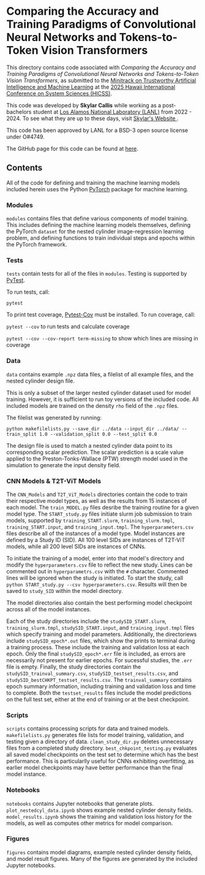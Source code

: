 [//]: <> (THIS IS A MARKDOWN FILE, VIEW IN A MARKDOWN VIEWER OR CONVERT)

# Comparing the Accuracy and Training Paradigms of Convolutional Neural Networks and Tokens-to-Token Vision Transformers

This directory contains code associated with *Comparing the Accuracy and Training Paradigms of Convolutional Neural Networks and Tokens-to-Token Vision Transformers*, as submitted to the [Minitrack on Trustworthy Artificial Intelligence and Machine Learning](https://sites.google.com/view/cfp-hicss-trustworthy-ai/home?authuser=0) at the [2025 Hawaii International Conference on System Sciences (HICSS)](https://hicss.hawaii.edu/).

This code was developed by **Skylar Callis** while working as a post-bachelors student at [Los Alamos National Laboratory (LANL)](https://www.lanl.gov/?source=globalheader) from 2022 - 2024. To see what they are up to these days, visit [Skylar's Website ](https://skylar-jean.com).

This code has been approved by LANL for a BSD-3 open source license under O#4749.

The GitHub page for this code can be found at [here](TBD).

## Contents

All of the code for defining and training the machine learning models included herein uses the Python [PyTorch](https://pytorch.org/) package for machine learning.

### Modules

`modules` contains files that define various components of model training. This includes defining the machine learning models themselves, defining the PyTorch `dataset` for the nested cylinder image-regression learning problem, and defining functions to train individual steps and epochs within the PyTorch framework.

### Tests

`tests` contain tests for all of the files in `modules`. Testing is supported by [PyTest](https://docs.pytest.org/en/8.2.x/).

To run tests, call:

`pytest`

To print test coverage, [Pytest-Cov](https://pytest-cov.readthedocs.io/en/latest/readme.html) must be installed. To run coverage, call:

`pytest --cov` to run tests and calculate coverage

`pytest --cov --cov-report term-missing` to show which lines are missing in coverage

### Data

`data` contains example `.npz` data files, a filelist of all example files, and the nested cylinder design file.

This is only a subset of the larger nested cylinder dataset used for model training. However, it is sufficient to run toy versions of the included code. All included models are trained on the density `rho` field of the `.npz` files.

The filelist was generated by running:

`python makefilelists.py --save_dir ../data --input_dir ../data/ --train_split 1.0 --validation_split 0.0 --test_split 0.0`

The design file is used to match a nested cylinder data point to its corresponding scalar prediction. The scalar prediction is a scale value applied to the Preston-Tonks-Wallace (PTW) strength model used in the simulation to generate the input density field.

### CNN Models & T2T-ViT Models

The `CNN_Models` and `T2T_ViT_Models` directories contain the code to train their respective model types, as well as the results from 15 instances of each model. The `train_MODEL.py` files desribe the training routine for a given model type. The `START_study.py` files initiate slurm job submission to train models, supported by `training_START.slurm`, `training_slurm.tmpl`, `training_START.input`, and `training_input.tmpl`. The `hyperparameters.csv` files describe all of the instances of a model type. Model instances are defined by a Study ID (SID). All 100 level SIDs are instances of T2T-ViT models, while all 200 level SIDs are instances of CNNs.

To initiate the training of a model, enter into that model's directory and modify the `hyperparameters.csv` file to reflect the new study. Lines can be commented out in `hyperparametrs.csv` with the `#` character. Commented lines will be ignored when the study is initiated. To start the study, call `python START_study.py --csv hyperparameters.csv`. Results will then be saved to `study_SID` within the model directory.

The model directories also contain the best performing model checkpoint across all of the model instances.

Each of the study directories include the `studySID_START.slurm`, `training_slurm.tmpl`, `studySID_START.input`, and `training_input.tmpl` files which specify training and model parameters. Additionally, the directoriews include `studySID_epoch*.out` files, which show the prints to terminal during a training process. These include the training and validation loss at each epoch. Only the final `studySID_epoch*.err` file is included, as errors are necessarily not present for earlier epochs. For sucessful studies, the `.err` file is empty. Finally, the study directories contain the `studySID_trainval_summary.csv`, `studySID_testset_results.csv`, and `studySID_bestCHKPT_testset_results.csv`. The `trainval_summary` contains epoch summary information, including training and validation loss and time to complete. Both the `testset_results` files include the model predictions on the full test set, either at the end of training or at the best checkpoint.

### Scripts

`scripts` contains processing scripts for data and trained models. `makefilelists.py` generates file lists for model training, validation, and testing given a directory of data. `clean_study_dir.py` deletes unnecessary files from a completed study directory. `best_chkpoint_testing.py` evaluates all saved model checkpoints on the test set to determine which has the best performance. This is particularlly useful for CNNs exhibiting overfitting, as earlier model checkpoints may have better performance than the final model instance.

### Notebooks

`notebooks` contains Jupyter notebooks that generate plots. `plot_nestedcyl_data.ipynb` shows example nested cylinder density fields. `model_results.ipynb` shows the training and validation loss history for the models, as well as computes other metrics for model comparison.

### Figures

`figures` contains model diagrams, example nested cylinder density fields, and model result figures. Many of the figures are generated by the included Jupyter notebooks.


